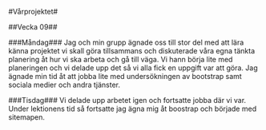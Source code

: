 #Vårprojektet#


##Vecka 09##

###Måndag###
Jag och min grupp ägnade oss till stor del med att lära känna projektet vi skall göra tillsammans och diskuterade våra egna tänkta planering åt hur vi ska arbeta och gå till väga. Vi hann börja lite med planeringen och vi delade upp det så vi alla fick en uppgift var att göra. Jag ägnade min tid åt att jobba lite med undersökningen av bootstrap samt sociala medier och andra tjänster.

###Tisdag###
Vi delade upp arbetet igen och fortsatte jobba där vi var. Under lektionens tid så fortsatte jag ägna mig åt boostrap och började med sitemapen.
